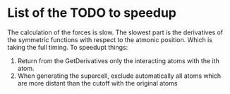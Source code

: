 # List of the TODO to speedup

The calculation of the forces is slow.
The slowest part is the derivatives of the symmetric functions with respect to the atmonic position.
Which is taking the full timing. 
To speedupt things:

1. Return from the GetDerivatives only the interacting atoms with the ith atom.
2. When generating the supercell, exclude automatically all atoms which are more distant than the cutoff with the original atoms
